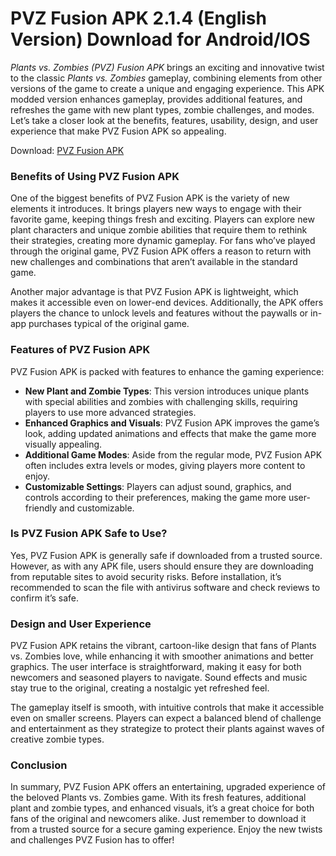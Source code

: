 # PVZ Fusion APK 2.1.4 (English Version) Download for Android/IOS

*Plants vs. Zombies (PVZ) Fusion APK* brings an exciting and innovative twist to the classic *Plants vs. Zombies* gameplay, combining elements from other versions of the game to create a unique and engaging experience. This APK modded version enhances gameplay, provides additional features, and refreshes the game with new plant types, zombie challenges, and modes. Let’s take a closer look at the benefits, features, usability, design, and user experience that make PVZ Fusion APK so appealing.

Download: [PVZ Fusion APK](https://apkhihe.org/pvz-fusion/)

### Benefits of Using PVZ Fusion APK

One of the biggest benefits of PVZ Fusion APK is the variety of new elements it introduces. It brings players new ways to engage with their favorite game, keeping things fresh and exciting. Players can explore new plant characters and unique zombie abilities that require them to rethink their strategies, creating more dynamic gameplay. For fans who’ve played through the original game, PVZ Fusion APK offers a reason to return with new challenges and combinations that aren’t available in the standard game. 

Another major advantage is that PVZ Fusion APK is lightweight, which makes it accessible even on lower-end devices. Additionally, the APK offers players the chance to unlock levels and features without the paywalls or in-app purchases typical of the original game.

### Features of PVZ Fusion APK

PVZ Fusion APK is packed with features to enhance the gaming experience:
- **New Plant and Zombie Types**: This version introduces unique plants with special abilities and zombies with challenging skills, requiring players to use more advanced strategies.
- **Enhanced Graphics and Visuals**: PVZ Fusion APK improves the game’s look, adding updated animations and effects that make the game more visually appealing.
- **Additional Game Modes**: Aside from the regular mode, PVZ Fusion APK often includes extra levels or modes, giving players more content to enjoy.
- **Customizable Settings**: Players can adjust sound, graphics, and controls according to their preferences, making the game more user-friendly and customizable.

### Is PVZ Fusion APK Safe to Use?

Yes, PVZ Fusion APK is generally safe if downloaded from a trusted source. However, as with any APK file, users should ensure they are downloading from reputable sites to avoid security risks. Before installation, it’s recommended to scan the file with antivirus software and check reviews to confirm it’s safe.

### Design and User Experience

PVZ Fusion APK retains the vibrant, cartoon-like design that fans of Plants vs. Zombies love, while enhancing it with smoother animations and better graphics. The user interface is straightforward, making it easy for both newcomers and seasoned players to navigate. Sound effects and music stay true to the original, creating a nostalgic yet refreshed feel.

The gameplay itself is smooth, with intuitive controls that make it accessible even on smaller screens. Players can expect a balanced blend of challenge and entertainment as they strategize to protect their plants against waves of creative zombie types. 

### Conclusion

In summary, PVZ Fusion APK offers an entertaining, upgraded experience of the beloved Plants vs. Zombies game. With its fresh features, additional plant and zombie types, and enhanced visuals, it’s a great choice for both fans of the original and newcomers alike. Just remember to download it from a trusted source for a secure gaming experience. Enjoy the new twists and challenges PVZ Fusion has to offer!
